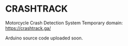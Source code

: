 # CRASHTRACK
Motorcycle Crash Detection System
Temporary domain: https://crashtrack.ga/

Arduino source code uploaded soon.
